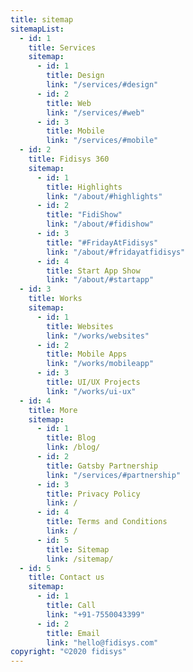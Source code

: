 ```yaml
---
title: sitemap
sitemapList:
  - id: 1
    title: Services
    sitemap:
      - id: 1
        title: Design
        link: "/services/#design"
      - id: 2
        title: Web
        link: "/services/#web"
      - id: 3
        title: Mobile
        link: "/services/#mobile"
  - id: 2
    title: Fidisys 360
    sitemap:
      - id: 1
        title: Highlights
        link: "/about/#highlights"
      - id: 2
        title: "FidiShow"
        link: "/about/#fidishow"
      - id: 3
        title: "#FridayAtFidisys"
        link: "/about/#fridayatfidisys"
      - id: 4
        title: Start App Show
        link: "/about/#startapp"
  - id: 3
    title: Works
    sitemap:
      - id: 1
        title: Websites
        link: "/works/websites"
      - id: 2
        title: Mobile Apps
        link: "/works/mobileapp"
      - id: 3
        title: UI/UX Projects
        link: "/works/ui-ux"
  - id: 4
    title: More
    sitemap:
      - id: 1
        title: Blog
        link: /blog/
      - id: 2
        title: Gatsby Partnership
        link: "/services/#partnership"
      - id: 3
        title: Privacy Policy
        link: /
      - id: 4
        title: Terms and Conditions
        link: /
      - id: 5
        title: Sitemap
        link: /sitemap/
  - id: 5
    title: Contact us
    sitemap:
      - id: 1
        title: Call
        link: "+91-7550043399"
      - id: 2
        title: Email
        link: "hello@fidisys.com"
copyright: "©2020 fidisys"
---
```

